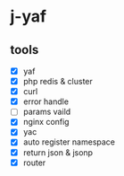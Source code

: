 # j-yaf

## tools

-   [x] yaf
-   [x] php redis & cluster
-   [x] curl
-   [x] error handle
-   [ ] params vaild
-   [x] nginx config
-   [x] yac
-   [x] auto register namespace
-   [x] return json & jsonp
-   [x] router
